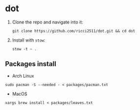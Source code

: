 # dot

1. Clone the repo and navigate into it:

   ```shell
   git clone https://github.com/ricci2511/dot.git && cd dot
   ```

2. Install with `stow`:

   ```shell
   stow -t ~ .
   ```

## Packages install

- Arch Linux

```shell
sudo pacman -S --needed - < packages/pacman.txt
```

- MacOS

```shell
xargs brew install < packages/leaves.txt
```
